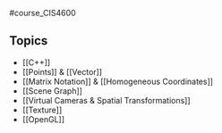 #course_CIS4600

## Topics
- [[C++]] 
- [[Points]] & [[Vector]] 
- [[Matrix Notation]] & [[Homogeneous Coordinates]]
- [[Scene Graph]] 
- [[Virtual Cameras & Spatial Transformations]] 
- [[Texture]]
- [[OpenGL]]
